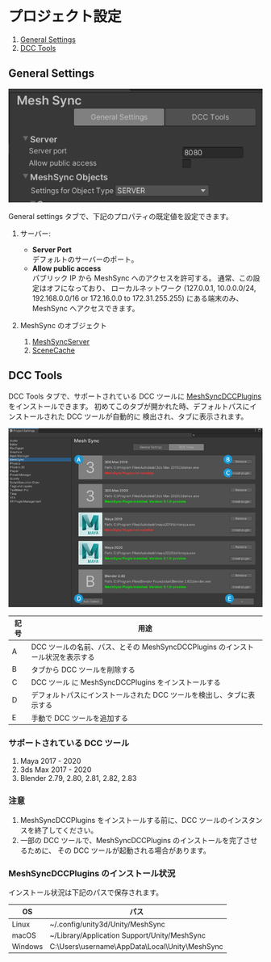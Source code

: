 # プロジェクト設定

1. [General Settings](#general-settings)
1. [DCC Tools](#dcc-tools)

## General Settings

![ProjectSettingsGeneral](../images/ProjectSettingsGeneral.png)

General settings タブで、下記のプロパティの既定値を設定できます。
1. サーバー:
   * **Server Port**  
     デフォルトのサーバーのポート。
   * **Allow public access**  
     パブリック IP から MeshSync へのアクセスを許可する。 通常、この設定はオフになっており、
     ローカルネットワーク (127.0.0.1, 10.0.0.0/24, 192.168.0.0/16 or 172.16.0.0 to 172.31.255.255)
     にある端末のみ、MeshSync へアクセスできます。     

2. MeshSync のオブジェクト
   1. [MeshSyncServer](MeshSyncServer.md)
   2. [SceneCache](SceneCache.md)



## DCC Tools

DCC Tools タブで、サポートされている DCC ツールに
[MeshSyncDCCPlugins](https://github.com/Unity-Technologies/MeshSyncDCCPlugins) 
をインストールできます。 
初めてこのタブが開かれた時、デフォルトパスにインストールされた DCC ツールが自動的に
検出され、タブに表示されます。

![ProjectSettingsDCCTools](../images/ProjectSettingsDCCTools.png)

| 記号    | 用途                                                                                       | 
| ------- | ----------------------------------------------------------------------------------------- | 
| A       | DCC ツールの名前、パス、とその MeshSyncDCCPlugins のインストール状況を表示する                 |   
| B       | タブから DCC ツールを削除する                                                               |   
| C       | DCC ツール に MeshSyncDCCPlugins をインストールする                                         |  
| D       | デフォルトパスにインストールされた DCC ツールを検出し、タブに表示する                           |  
| E       | 手動で DCC ツールを追加する                                                                 | 

### サポートされている DCC ツール

1. Maya 2017 - 2020
2. 3ds Max 2017 - 2020
3. Blender 2.79, 2.80, 2.81, 2.82, 2.83

### 注意

1. MeshSyncDCCPlugins をインストールする前に、DCC ツールのインスタンスを終了してください。
2. 一部の DCC ツールで、MeshSyncDCCPlugins のインストールを完了させるために、
   その DCC ツールが起動される場合があります。


### MeshSyncDCCPlugins のインストール状況

インストール状況は下記のパスで保存されます。

| OS                | パス                                              | 
| ----------------- | --------------------------------------------------| 
| Linux             | ~/.config/unity3d/Unity/MeshSync                  |   
| macOS             | ~/Library/Application Support/Unity/MeshSync      |   
| Windows           | C:\Users\username\AppData\Local\Unity\MeshSync    |  




